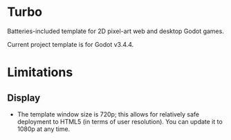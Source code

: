 # Turbo

Batteries-included template for 2D pixel-art web and desktop Godot games.

Current project template is for Godot v3.4.4.

# Limitations

## Display ##

- The template window size is 720p; this allows for relatively safe deployment to HTML5 (in terms of user resolution). You can update it to 1080p at any time.
